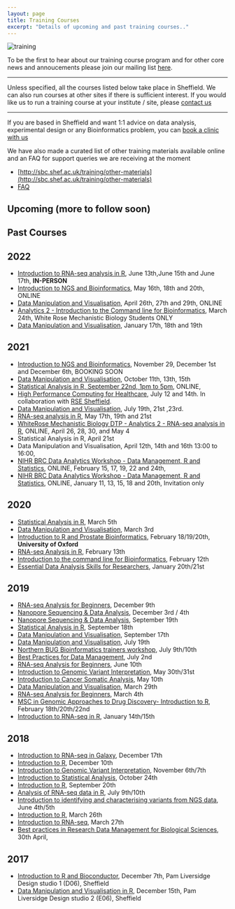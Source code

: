 ```yaml
---
layout: page
title: Training Courses
excerpt: "Details of upcoming and past training courses.."
---
```


![training](../images/RNA-seq-course.jpg)

To be the first to hear about our training course program and for other core news and annoucements please join our mailing list [here](https://groups.google.com/a/sheffield.ac.uk/forum/#!forum/bioinformatics-core-news/join). 

---
<!--You can also tell us about what courses you would like to attend in the future by [filling in this form](http://goo.gl/97fZGt)-->

Unless specified, all the courses listed below take place in Sheffield. We can also run courses at other sites if there is sufficient interest. If you would like us to run a training course at your institute / site, please [contact us](mailto:bioinformatics-core@sheffield.ac.uk)

---

If you are based in Sheffield and want 1:1 advice on data analysis, experimental design or any Bioinformatics problem, you can [book a clinic with us](https://sbc.shef.ac.uk/blog/clinics/)

We have also made a curated list of other training materials available online and an FAQ for support queries we are receiving at the moment

- [http://sbc.shef.ac.uk/training/other-materials](http://sbc.shef.ac.uk/training/other-materials)
- [FAQ](http://sbc.shef.ac.uk/training/faq)


## Upcoming (more to follow soon)


## Past Courses

## 2022
- [Introduction to RNA-seq analysis in R](http://sbc.shef.ac.uk/training/rna-seq-in-r-2022-06-13), June 13th,June 15th and June 17th, **IN-PERSON**
- [Introduction to NGS and Bioinformatics](http://sbc.shef.ac.uk/training/ngs-introduction-2022-05), May 16th, 18th and 20th,  ONLINE
- [Data Manipulation and Visualisation](http://sbc.shef.ac.uk/training/r-introduction-online-2022-04-26), April 26th, 27th and 29th, ONLINE
- [Analytics 2 - Introduction to the Command line for Bioinformatics](https://www.whiterose-mechanisticbiology-dtp.ac.uk/training-and-events/upcoming/analytics-2-introduction-to-the-command-line-for-bioinformatics-2022/), March 24th, White Rose Mechanistic Biology Students ONLY
- [Data Manipulation and Visualisation](http://sbc.shef.ac.uk/training/r-introduction-online-2022-01-11), January 17th, 18th and 19th

## 2021
- [Introduction to NGS and Bioinformatics](http://sbc.shef.ac.uk/training/ngs-introduction-2021-11), November 29, December 1st and December 6th, BOOKING SOON
- [Data Manipulation and Visualisation](http://sbc.shef.ac.uk/training/r-introduction-online-2021-10-11/), October 11th, 13th, 15th
- [Statistical Analysis in R, September 22nd, 1pm to 5pm](https://sbc.shef.ac.uk/training/stats-introduction-2021-09-22/), ONLINE, 
- [High Performance Computing for Healthcare](https://n8cir.org.uk/events/hpc-healthcare/), July 12 and 14th. In collaboration with [RSE Sheffield](https://rse.shef.ac.uk/).
- [Data Manipulation and Visualisation](http://sbc.shef.ac.uk/training/r-introduction-online-2021-07-19/), July 19th, 21st ,23rd.
- [RNA-seq analysis in R](https://sbc.shef.ac.uk/workshops/rnaseq-r-online_v1), May 17th, 19th and 21st
- [WhiteRose Mechanistic Biology DTP - Analytics 2 - RNA-seq analysis in R](https://sbc.shef.ac.uk/workshops/whiterose_analytics2_v1/), ONLINE, April 26, 28, 30, and May 4
-  Statistical Analysis in R, April 21st
-  Data Manipulation and Visualisation, April 12th, 14th and 16th 13:00 to 16:00,
- [NIHR BRC Data Analytics Workshop - Data Management, R and Statistics](https://sbc.shef.ac.uk/brc_training_feb21/), ONLINE, February 15, 17, 19, 22 and 24th, 
- [NIHR BRC Data Analytics Workshop  - Data Management, R and Statistics](https://sbc.shef.ac.uk/brc_training_jan21/), ONLINE,  January 11, 13, 15, 18 and 20th, Invitation only

## 2020

- [Statistical Analysis in R](http://sbc.shef.ac.uk/training/stats-introduction-2020-03-05/), March 5th
- [Data Manipulation and Visualisation](http://sbc.shef.ac.uk/training/r-introduction-2020-03-03/), March 3rd
- [Introduction to R and Prostate Bioinformatics](https://sbc.shef.ac.uk/training/prostate-bioinformatics-2020-02-18), February 18/19/20th, **University of Oxford**
- [RNA-seq Analysis in R](http://sbc.shef.ac.uk/training/rna-seq-in-r-2020-02-13), February 13th
- [Introduction to the command line for Bioinformatics](http://sbc.shef.ac.uk/training/command-line-2020-02-12), February 12th
- [Essential Data Analysis Skills for Researchers](http://sbc.shef.ac.uk/training/data-essentials-2020-01-20), January 20th/21st

## 2019

- [RNA-seq Analysis for Beginners](http://sbc.shef.ac.uk/training/rna-seq-introduction-2019-12-09/), December 9th
- [Nanopore Sequencing & Data Analysis](http://sbc.shef.ac.uk/training/nanopore-sequencing-2019-12-03/), December 3rd / 4th
- [Nanopore Sequencing & Data Analysis](http://sbc.shef.ac.uk/training/nanopore-sequencing-2019-09-19/), September 19th
- [Statistical Analysis in R](http://sbc.shef.ac.uk/training/stats-introduction-2019-09-18/), September 18th
- [Data Manipulation and Visualisation](http://sbc.shef.ac.uk/training/r-introduction-2019-09-17/), September 17th
- [Data Manipulation and Visualisation](http://sbc.shef.ac.uk/training/r-introduction-2019-07-19/), July 19th
- [Northern BUG Bioinformatics trainers workshop](http://sbc.shef.ac.uk/training/training-network-2019-07-09), July 9th/10th
- [Best Practices for Data Management](http://sbc.shef.ac.uk/training/data-management-2019-07-02/), July 2nd
- [RNA-seq Analysis for Beginners](http://sbc.shef.ac.uk/training/rna-seq-introduction-2019-06-10/), June 10th
- [Introduction to Genomic Variant Interpretation](http://sbc.shef.ac.uk/training/variants-introduction-2019-05-30), May 30th/31st
- [Introduction to Cancer Somatic Analysis](http://sbc.shef.ac.uk/training/somatic-variants-introduction-2019-05-10), May 10th
- [Data Manipulation and Visualisation](http://sbc.shef.ac.uk/training/r-introduction-2019-03-29/), March 29th
- [RNA-seq Analysis for Beginners](http://sbc.shef.ac.uk/training/rna-seq-introduction-2019-03-04/), March 4th
- [MSC in Genomic Approaches to Drug Discovery- Introduction to R](http://sbc.shef.ac.uk/gadd-bioinformatics), February 18th/20th/22nd
- [Introduction to RNA-seq in R](http://sbc.shef.ac.uk/training/rna-seq-in-r-2019-01-14), January 14th/15th

## 2018

- [Introduction to RNA-seq in Galaxy](http://sbc.shef.ac.uk/training/rna-seq-introduction-2018-12-17), December 17th
- [Introduction to R](http://sbc.shef.ac.uk/training/r-introduction-2018-12-10), December 10th
- [Introduction to Genomic Variant Interpretation](http://sbc.shef.ac.uk/training/variants-introduction-2018-11-06), November 6th/7th
- [Introduction to Statistical Analysis](http://sbc.shef.ac.uk/training/stats-introduction-2018-10-24), October 24th
- [Introduction to R](http://sbc.shef.ac.uk/training/r-introduction-2018-09-20), September 20th
- [Analysis of RNA-seq data in R](http://sbc.shef.ac.uk/training/rna-seq-in-r-2018-07-09/), July 9th/10th
- [Introduction to identifying and characterising variants from NGS data](http://sbc.shef.ac.uk/training/variants-introduction-2018-06-04/), June 4th/5th
- [Introduction to R](http://sbc.shef.ac.uk/training/r-introduction-2018-03-26/), March 26th
- [Introduction to RNA-seq](http://sbc.shef.ac.uk/training/rna-seq-introduction-2018-03-27/), March 27th
- [Best practices in Research Data Management for Biological Sciences](http://sbc.shef.ac.uk/training/data-management-2018-04-30/), 30th April, 

## 2017

- [Introduction to R and Bioconductor](r-introduction-2017-12-07), December 7th, Pam Liversidge Design studio 1 (D06), Sheffield
- [Data Manipulation and Visualisation in R](r-tidyverse-2017-12-15), December 15th, Pam Liversidge Design studio 2 (E06), Sheffield


